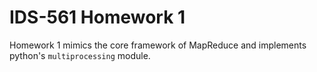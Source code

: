 # IDS-561 Homework 1

Homework 1 mimics the core framework of MapReduce and implements python's `multiprocessing` module.
